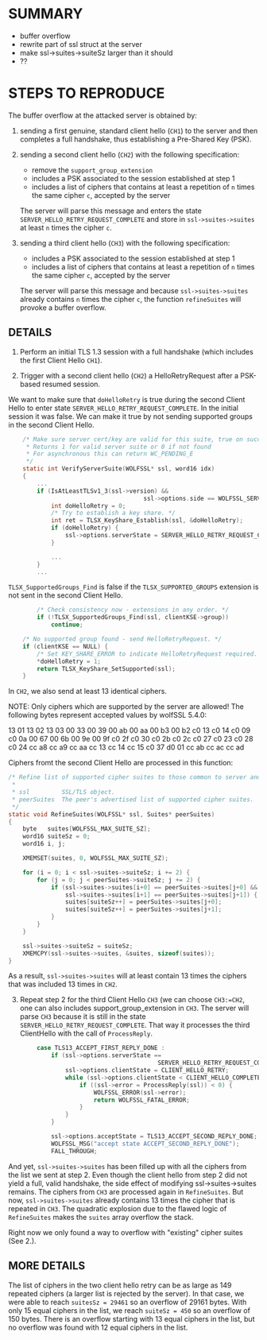 # SUMMARY

 - buffer overflow
 - rewrite part of ssl struct at the server
 - make ssl->suites->suiteSz larger than it should 
 - ??


# STEPS TO REPRODUCE

The buffer overflow at the attacked server is obtained by:
 1. sending a first genuine, standard client hello (`CH1`) to the server and then completes a full handshake, thus establishing a Pre-Shared Key (PSK).
 2. sending a second client hello (`CH2`) with the following specification:
    - remove the `support_group_extension`
    - includes a PSK associated to the session established at step 1
    - includes a list of ciphers that contains at least a repetition of `n` times the same cipher `c`, accepted by the server
 
    The server will parse this message and enters the state `SERVER_HELLO_RETRY_REQUEST_COMPLETE` and store in `ssl->suites->suites` at least `n` times the cipher `c`.
 3. sending a third client hello (`CH3`) with the following specification:
    - includes a PSK associated to the session established at step 1
    - includes a list of ciphers that contains at least a repetition of `n` times the same cipher `c`, accepted by the server 
   
    The server will parse this message and because `ssl->suites->suites` already contains `n` times the cipher `c`, the function `refineSuites` will provoke a buffer overflow.

## DETAILS

1. Perform an initial TLS 1.3 session with a full handshake (which includes the first Client Hello `CH1`).

2. Trigger with a second client hello (`CH2`) a HelloRetryRequest after a PSK-based resumed session.

We want to make sure that `doHelloRetry` is true during the second Client Hello to enter state `SERVER_HELLO_RETRY_REQUEST_COMPLETE`. In the initial session it was false.
We can make it true by not sending supported groups in the second Client Hello.

```c
    /* Make sure server cert/key are valid for this suite, true on success
     * Returns 1 for valid server suite or 0 if not found
     * For asynchronous this can return WC_PENDING_E
     */
    static int VerifyServerSuite(WOLFSSL* ssl, word16 idx)
    {
        ...
        if (IsAtLeastTLSv1_3(ssl->version) &&
                                      ssl->options.side == WOLFSSL_SERVER_END) {
            int doHelloRetry = 0;
            /* Try to establish a key share. */
            int ret = TLSX_KeyShare_Establish(ssl, &doHelloRetry);
            if (doHelloRetry) {
                ssl->options.serverState = SERVER_HELLO_RETRY_REQUEST_COMPLETE;
            }

            ...
        }
        ...
```

`TLSX_SupportedGroups_Find` is false if the `TLSX_SUPPORTED_GROUPS` extension is not sent in the second Client Hello.

```c
        /* Check consistency now - extensions in any order. */
        if (!TLSX_SupportedGroups_Find(ssl, clientKSE->group))
            continue;
```

```c
    /* No supported group found - send HelloRetryRequest. */
    if (clientKSE == NULL) {
        /* Set KEY_SHARE_ERROR to indicate HelloRetryRequest required. */
        *doHelloRetry = 1;
        return TLSX_KeyShare_SetSupported(ssl);
    }
```


In `CH2`, we also send at least 13 identical ciphers.

NOTE: Only ciphers which are supported by the server are allowed! The following bytes represent accepted values by wolfSSL 5.4.0:

13 01
13 02
13 03
00 33
00 39
00 ab
00 aa
00 b3
00 b2
c0 13
c0 14
c0 09
c0 0a
00 67
00 6b
00 9e
00 9f
c0 2f
c0 30
c0 2b
c0 2c
c0 27
c0 23
c0 28
c0 24
cc a8
cc a9
cc aa
cc 13
cc 14
cc 15
c0 37
d0 01
cc ab
cc ac
cc ad


Ciphers fromt the second Client Hello are processed in this function:

```c
/* Refine list of supported cipher suites to those common to server and client.
 *
 * ssl         SSL/TLS object.
 * peerSuites  The peer's advertised list of supported cipher suites.
 */
static void RefineSuites(WOLFSSL* ssl, Suites* peerSuites)
{
    byte   suites[WOLFSSL_MAX_SUITE_SZ];
    word16 suiteSz = 0;
    word16 i, j;

    XMEMSET(suites, 0, WOLFSSL_MAX_SUITE_SZ);

    for (i = 0; i < ssl->suites->suiteSz; i += 2) {
        for (j = 0; j < peerSuites->suiteSz; j += 2) {
            if (ssl->suites->suites[i+0] == peerSuites->suites[j+0] &&
                ssl->suites->suites[i+1] == peerSuites->suites[j+1]) {
                suites[suiteSz++] = peerSuites->suites[j+0];
                suites[suiteSz++] = peerSuites->suites[j+1];
            }
        }
    }

    ssl->suites->suiteSz = suiteSz;
    XMEMCPY(ssl->suites->suites, &suites, sizeof(suites));
}
```
As a result, `ssl->suites->suites` will at least contain 13 times the ciphers that was included 13 times in `CH2`.

3. Repeat step 2 for the third Client Hello `CH3` (we can choose `CH3:=CH2`, one can also includes support_group_extension in `CH3`. The server will parse `CH3` because it is still in the state `SERVER_HELLO_RETRY_REQUEST_COMPLETE`. That way it processes the third ClientHello with the call of `ProcessReply`. 
```c
        case TLS13_ACCEPT_FIRST_REPLY_DONE :
            if (ssl->options.serverState ==
                                          SERVER_HELLO_RETRY_REQUEST_COMPLETE) {
                ssl->options.clientState = CLIENT_HELLO_RETRY;
                while (ssl->options.clientState < CLIENT_HELLO_COMPLETE) {
                    if ((ssl->error = ProcessReply(ssl)) < 0) {
                        WOLFSSL_ERROR(ssl->error);
                        return WOLFSSL_FATAL_ERROR;
                    }
                }
            }

            ssl->options.acceptState = TLS13_ACCEPT_SECOND_REPLY_DONE;
            WOLFSSL_MSG("accept state ACCEPT_SECOND_REPLY_DONE");
            FALL_THROUGH;
```

  And yet, `ssl->suites->suites` has been filled up with all the ciphers from the list we sent at step 2. Even though the client hello from step 2 did not yield a full, valid handshake, the side effect of modifying ssl->suites->suites remains.
  The ciphers from `CH3` are processed again in `RefineSuites`. But now, `ssl->suites->suites` already contains 13 times the cipher that is repeated in `CH3`. The quadratic explosion due to the flawed logic of `RefineSuites` makes the `suites` array overflow the stack.

Right now we only found a way to overflow with "existing" cipher suites (See 2.).

## MORE DETAILS
The list of ciphers in the two client hello retry can be as large as 149 repeated ciphers (a larger list is rejected by the server). In that case, we were able to reach `suitesSz = 29461` so an overflow of 29161 bytes. With only 15 equal ciphers in the list, we reach `suiteSz = 450` so an overflow of 150 bytes. There is an overflow starting with 13 equal ciphers in the list, but no overflow was found with 12 equal ciphers in the list.

